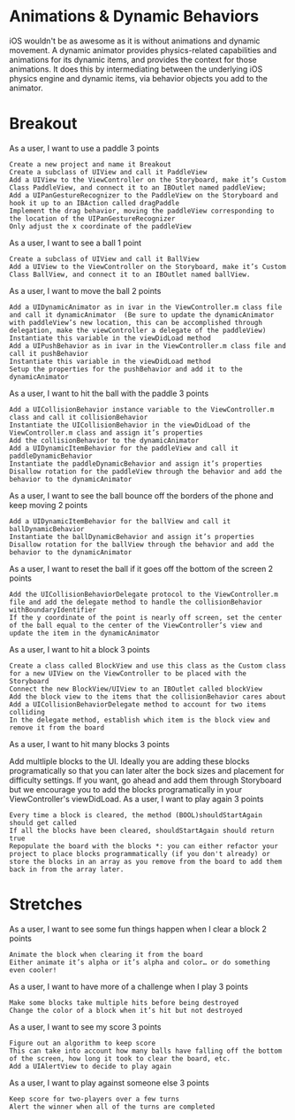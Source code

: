 Animations & Dynamic Behaviors
==============================

iOS wouldn't be as awesome as it is without animations and dynamic movement. A dynamic animator provides physics-related capabilities and animations for its dynamic items, and provides the context for those animations. It does this by intermediating between the underlying iOS physics engine and dynamic items, via behavior objects you add to the animator.


Breakout
========


As a user, I want to use a paddle
3 points

    Create a new project and name it Breakout
    Create a subclass of UIView and call it PaddleView
    Add a UIView to the ViewController on the Storyboard, make it’s Custom Class PaddleView, and connect it to an IBOutlet named paddleView;
    Add a UIPanGestureRecognizer to the PaddleView on the Storyboard and hook it up to an IBAction called dragPaddle
    Implement the drag behavior, moving the paddleView corresponding to the location of the UIPanGestureRecognizer
    Only adjust the x coordinate of the paddleView

As a user, I want to see a ball
1 point

    Create a subclass of UIView and call it BallView
    Add a UIView to the ViewController on the Storyboard, make it’s Custom Class BallView, and connect it to an IBOutlet named ballView.

As a user, I want to move the ball
2 points

    Add a UIDynamicAnimator as in ivar in the ViewController.m class file and call it dynamicAnimator  (Be sure to update the dynamicAnimator with paddleView’s new location, this can be accomplished through delegation, make the viewController a delegate of the paddleView)
    Instantiate this variable in the viewDidLoad method
    Add a UIPushBehavior as in ivar in the ViewController.m class file and call it pushBehavior
    Instantiate this variable in the viewDidLoad method
    Setup the properties for the pushBehavior and add it to the dynamicAnimator

As a user, I want to hit the ball with the paddle
3 points

    Add a UICollisionBehavior instance variable to the ViewController.m class and call it collisionBehavior
    Instantiate the UICollisionBehavior in the viewDidLoad of the ViewController.m class and assign it’s properties
    Add the collisionBehavior to the dynamicAnimator
    Add a UIDynamicItemBehavior for the paddleView and call it paddleDynamicBehavior
    Instantiate the paddleDynamicBehavior and assign it’s properties
    Disallow rotation for the paddleView through the behavior and add the behavior to the dynamicAnimator

As a user, I want to see the ball bounce off the borders of the phone and keep moving
2 points

    Add a UIDynamicItemBehavior for the ballView and call it ballDynamicBehavior
    Instantiate the ballDynamicBehavior and assign it’s properties
    Disallow rotation for the ballView through the behavior and add the behavior to the dynamicAnimator

As a user, I want to reset the ball if it goes off the bottom of the screen
2 points

    Add the UICollisionBehaviorDelegate protocol to the ViewController.m file and add the delegate method to handle the collisionBehavior withBoundaryIdentifier
    If the y coordinate of the point is nearly off screen, set the center of the ball equal to the center of the ViewController’s view and update the item in the dynamicAnimator

As a user, I want to hit a block
3 points

    Create a class called BlockView and use this class as the Custom class for a new UIView on the ViewController to be placed with the Storyboard 
    Connect the new BlockView/UIView to an IBOutlet called blockView
    Add the block view to the items that the collisionBehavior cares about
    Add a UICollisionBehaviorDelegate method to account for two items colliding
    In the delegate method, establish which item is the block view and remove it from the board

As a user, I want to hit many blocks
3 points

Add multliple blocks to the UI.  Ideally you are adding these blocks programatically so that you can later alter the bock sizes and placement for difficulty settings.  If you want, go ahead and add them through Storyboard but we encourage you to add the blocks programatically in your ViewController's viewDidLoad.
As a user, I want to play again
3 points

    Every time a block is cleared, the method (BOOL)shouldStartAgain should get called
    If all the blocks have been cleared, shouldStartAgain should return true
    Repopulate the board with the blocks *: you can either refactor your project to place blocks programmatically (if you don't already) or store the blocks in an array as you remove from the board to add them back in from the array later.


Stretches
=========


As a user, I want to see some fun things happen when I clear a block
2 points

    Animate the block when clearing it from the board
    Either animate it’s alpha or it’s alpha and color… or do something even cooler!



As a user, I want to have more of a challenge when I play
3 points

    Make some blocks take multiple hits before being destroyed
    Change the color of a block when it’s hit but not destroyed



As a user, I want to see my score
3 points

    Figure out an algorithm to keep score
    This can take into account how many balls have falling off the bottom of the screen, how long it took to clear the board, etc.
    Add a UIAlertView to decide to play again



As a user, I want to play against someone else
3 points

    Keep score for two-players over a few turns
    Alert the winner when all of the turns are completed

